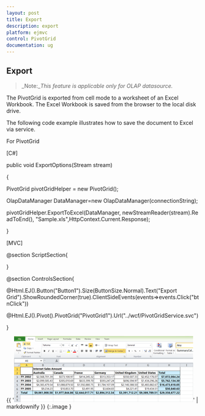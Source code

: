 ```yaml
---
layout: post
title: Export
description: export
platform: ejmvc
control: PivotGrid
documentation: ug
---
```


## Export

> _Note:__This feature is applicable only for OLAP datasource._

The PivotGrid is exported from cell mode to a worksheet of an Excel Workbook. The Excel Workbook is saved from the browser to the local disk drive.

The following code example illustrates how to save the document to Excel via service.

For PivotGrid

[C#]

public void ExportOptions(Stream stream)

{

PivotGrid pivotGridHelper = new PivotGrid();

OlapDataManager DataManager=new OlapDataManager(connectionString);

pivotGridHelper.ExportToExcel(DataManager, newStreamReader(stream).ReadToEnd(), "Sample.xls",HttpContext.Current.Response);

}





[MVC]

@section ScriptSection{

<script type="text/javascript">

        function btnClick(e) {

         pgridObj = $('#PivotGrid').data("ejPivotGrid");

         pgridObj.exportToExcel();

        }

</script>

}



@section ControlsSection{

@Html.EJ().Button("Button1").Size(ButtonSize.Normal).Text("Export Grid").ShowRoundedCorner(true).ClientSideEvents(events=>events.Click("btnClick"))

@Html.EJ().Pivot().PivotGrid("PivotGrid1").Url("../wcf/PivotGridService.svc") 

}



{{ '![Description: excelexport2](Export_images/Export_img1.png)' | markdownify }}
{:.image }



